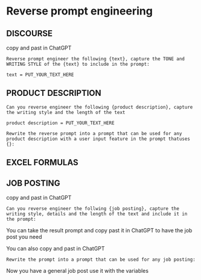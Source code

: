 # Reverse prompt engineering

## DISCOURSE

copy and past in ChatGPT

```
Reverse prompt engineer the following {text}, capture the TONE and WRITING STYLE of the {text} to include in the prompt:

text = PUT_YOUR_TEXT_HERE
```

## PRODUCT DESCRIPTION

```
Can you reverse engineer the following {product description}, capture the writing style and the length of the text

product description = PUT_YOUR_TEXT_HERE
```

```
Rewrite the reverse prompt into a prompt that can be used for any product description with a user input feature in the prompt thatuses {}:
```

## EXCEL FORMULAS

## JOB POSTING

copy and past in ChatGPT

```
Can you reverse engineer the follwing {job posting}, capture the writing style, details and the length of the text and include it in the prompt:
```

You can take the result prompt and copy past it in ChatGPT to have the job post you need

You can also copy and past in ChatGPT

```
Rewrite the prompt into a prompt that can be used for any job posting:
```

Now you have a general job post use it with the variables

